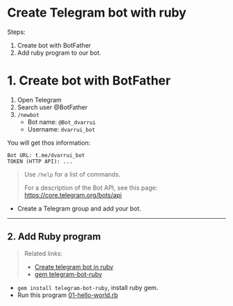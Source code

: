 
# Create Telegram bot with ruby

Steps:
1. Create bot with BotFather
2. Add ruby program to our bot.

# 1. Create bot with BotFather

1. Open Telegram
1. Search user @BotFather
1. `/newbot`
    * Bot name: `@Bot_dvarrui`
    * Username: `dvarrui_bot`

You will get thos information:
```
Bot URL: t.me/dvarrui_bot
TOKEN (HTTP API): ...
```

> Use `/help` for a list of commands.
>
> For a description of the Bot API, see this page: https://core.telegram.org/bots/api

* Create a Telegram group and add your bot.

---

## 2. Add Ruby program

> Related links:
> * [Create telegram bot in ruby](https://www.sitepoint.com/quickly-create-a-telegram-bot-in-ruby/)
> * [gem telegram-bot-ruby](https://github.com/atipugin/telegram-bot-ruby)

* `gem install telegram-bot-ruby`, install ruby gem.
* Run this program [01-hello-world.rb](01-hello-world)
